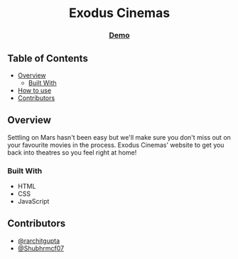<h1 align="center">Exodus Cinemas</h1>

<div align="center">
  <h3>
    <a href="https://rarchitgupta.github.io/whitehatjuniors/">
      Demo
    </a>
  </h3>
</div>

<!-- TABLE OF CONTENTS -->

## Table of Contents

- [Overview](#overview)
  - [Built With](#built-with)
- [How to use](#how-to-use)
- [Contributors](#contributors)

<!-- OVERVIEW -->

## Overview

Settling on Mars hasn't been easy but we'll make sure you don't miss out on your favourite movies in the process. Exodus Cinemas' website to get you back into theatres so you feel right at home!

### Built With

<!-- This section should list any major frameworks that you built your project using. Here are a few examples.-->

- HTML
- CSS
- JavaScript

## Contributors

- [@rarchitgupta](https://{github.com/rarchitgupta})
- [@Shubhrmcf07](https://{github.com/Shubhrmcf07})
